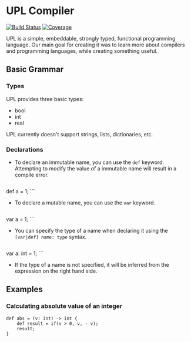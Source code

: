 # UPL Compiler

[![Build Status](http://img.shields.io/travis/declued/upl-py/master.svg)][status]
[![Coverage](http://img.shields.io/coveralls/declued/upl-py/master.svg)][coverage]

UPL is a simple, embeddable, strongly typed, functional programming language. Our main goal for creating it was to learn more about compilers and programming languages, while creating something useful.

## Basic Grammar

### Types

UPL provides three basic types:
* bool
* int
* real

UPL currently doesn't support strings, lists, dictionaries, etc. 

### Declarations

* To declare an immutable name, you can use the ```def``` keyword. Attempting to modify the value
  of a immutable name will result in a compile error.

    ```
def a = 1;
    ```

* To declare a mutable name, you can use the ```var``` keyword.

    ```
var a = 1;
    ```

* You can specify the type of a name when declaring it using the ```[var|def] name: type``` syntax.

    ```
var a: int = 1;
    ```
    
* If the type of a name is not specified, it will be inferred from the expression on the right hand side.

## Examples

### Calculating absolute value of an integer
```
def abs = (v: int) -> int {
    def result = if(v > 0, v, - v);
    result;
}
```

[status]: https://travis-ci.org/declued/upl-py
[coverage]: https://coveralls.io/r/declued/upl-py
